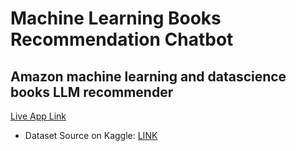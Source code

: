 # Machine Learning Books Recommendation Chatbot

## Amazon machine learning and datascience books LLM recommender

[Live App Link](https://huggingface.co/spaces/Marce82/machine-learning-books-recommender-chatbot)

- Dataset Source on Kaggle: [LINK](https://www.kaggle.com/datasets/jiteshkumarsahoo/ml-and-ds-books-on-amazon14-countries)